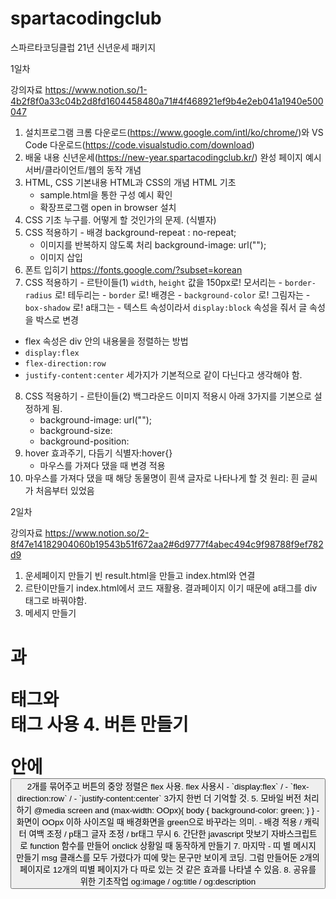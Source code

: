 # spartacodingclub
스파르타코딩클럽 21년 신년운세 패키지

1일차 

강의자료
https://www.notion.so/1-4b2f8f0a33c04b2d8fd1604458480a71#4f468921ef9b4e2eb041a1940e500047

1. 설치프로그램
  크롬 다운로드(https://www.google.com/intl/ko/chrome/)와
  VS Code 다운로드(https://code.visualstudio.com/download)
2. 배울 내용
  신년운세(https://new-year.spartacodingclub.kr/) 완성 페이지 예시
  서버/클라이언트/웹의 동작 개념
3. HTML, CSS 기본내용
  HTML과 CSS의 개념
  HTML 기초
    - sample.html을 통한 구성 예시 확인
    - 확장프로그램 open in browser 설치
4. CSS 기초
  누구를. 어떻게 할 것인가의 문제. (식별자)
5. CSS 적용하기 - 배경
  background-repeat : no-repeat;
    - 이미지를 반복하지 않도록 처리
  background-image: url("");
    - 이미지 삽입
6. 폰트 입히기
  https://fonts.google.com/?subset=korean
7. CSS 적용하기 - 르탄이들(1)
  `width`, `height` 값을 150px로!
  모서리는 - `border-radius` 로!
  테두리는 - `border` 로!
  배경은 - `background-color` 로!
  그림자는 - `box-shadow` 로!
  a태그는 - 텍스트 속성이라서 `display:block` 속성을 줘서 글 속성을 박스로 변경

  - flex 속성은 div 안의 내용물을 정렬하는 방법
- `display:flex`
- `flex-direction:row`
- `justify-content:center` 세가지가 기본적으로 같이 다닌다고 생각해야 함.
8. CSS 적용하기 - 르탄이들(2)
  백그라운드 이미지 적용시 아래 3가지를 기본으로 설정하게 됨.
    - background-image: url("");
    - background-size: 
    - background-position:
9. hover 효과주기, 다듬기
  식별자:hover{}
    - 마우스를 가져다 댔을 때 변경 적용
10. 마우스를 가져다 댔을 때 해당 동물명이 흰색 글자로 나타나게 할 것
  원리: 흰 글씨가 처음부터 있었음


2일차 

강의자료
https://www.notion.so/2-8f47e14182904060b19543b51f672aa2#6d9777f4abec494c9f98788f9ef782d9

1. 운세페이지 만들기
  빈 result.html을 만들고 index.html와 연결
2. 르탄이만들기
  index.html에서 코드 재활용. 결과페이지 이기 때문에 a태그를 div 태그로 바꿔야함.
3. 메세지 만들기
  <h1>과 <p>태그와 <br>태그 사용
4. 버튼 만들기
  <div>안에 <button> 2개를 묶어주고 버튼의 중앙 정렬은 flex 사용.
  flex 사용시 - `display:flex` / - `flex-direction:row` / - `justify-content:center` 3가지 한번 더 기억할 것.
5. 모바일 버전 처리하기
  @media screen and (max-width: OOpx){
    body {
      background-color: green;
    }
  } 
    - 화면이 OOpx 이하 사이즈일 때 배경화면을 green으로 바꾸라는 의미.
    - 배경 적용 / 캐릭터 여백 조정 / p태그 글자 조정 / br태그 무시
6. 간단한 javascript 맛보기
  자바스크립트로 function 함수를 만들어 onclick 상황일 때 동작하게 만들기
7. 마지막 - 띠 별 메시지 만들기
  msg 클래스를 모두 가렸다가 띠에 맞는 문구만 보이게 코딩.
  그럼 만들어둔 2개의 페이지로 12개의 띠별 페이지가 다 따로 있는 것 같은 효과를 나타낼 수 있음.
8. 공유를 위한 기초작업
  og:image / og:title / og:description
  